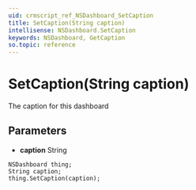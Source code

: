 ```yaml
---
uid: crmscript_ref_NSDashboard_SetCaption
title: SetCaption(String caption)
intellisense: NSDashboard.SetCaption
keywords: NSDashboard, GetCaption
so.topic: reference
---
```


# SetCaption(String caption)

The caption for this dashboard

## Parameters

* **caption** String

```crmscript
NSDashboard thing;
String caption;
thing.SetCaption(caption);
```

